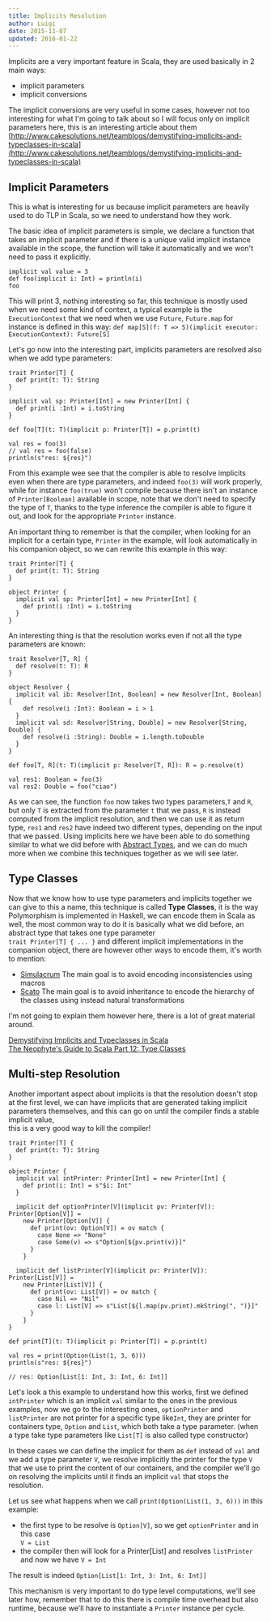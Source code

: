 ```yaml
---
title: Implicits Resolution
author: Luigi
date: 2015-11-07 
updated: 2016-01-22
---
```


Implicits are a very important feature in Scala, 
they are used basically in 2 main ways:

  - implicit parameters 
  - implicit conversions 

The implicit conversions are very useful in some cases, however 
not too interesting for what I'm going to talk about
so I will focus only on implicit parameters here, 
this is an interesting article about them [http://www.cakesolutions.net/teamblogs/demystifying-implicits-and-typeclasses-in-scala](http://www.cakesolutions.net/teamblogs/demystifying-implicits-and-typeclasses-in-scala)

## Implicit Parameters 

This is what is interesting for us because implicit parameters are heavily used to do TLP in Scala, so we need to understand how they work.

The basic idea of implicit parameters is simple, 
we declare a function that takes an implicit parameter and 
if there is a unique valid implicit instance available in the scope,
the function will take it automatically and we won't need to pass it explicitly.

```
implicit val value = 3
def foo(implicit i: Int) = println(i)
foo
```

This will print 3, nothing interesting so far, this technique is mostly used 
when we need some kind of context, a typical example is the `ExecutionContext`
that we need when we use `Future`, `Future.map` for instance  is defined 
in this way:
`def map[S](f: T => S)(implicit executor: ExecutionContext): Future[S]`

Let's go now into the interesting part, implicits parameters are resolved
also when we add type parameters:

```
trait Printer[T] {
  def print(t: T): String
}

implicit val sp: Printer[Int] = new Printer[Int] {
  def print(i :Int) = i.toString
}

def foo[T](t: T)(implicit p: Printer[T]) = p.print(t)

val res = foo(3)
// val res = foo(false)
println(s"res: ${res}")
```

From this example wee see that the compiler is able to resolve 
implicits even when there are type parameters, and indeed `foo(3)`
will work properly, while for instance `foo(true)` won't compile because 
there isn't an instance of `Printer[Boolean]` available in scope, 
note that we don't need to specify the type of `T`, thanks to the type 
inference the compiler is able to figure it out, and look for the 
appropriate `Printer` instance.

An important thing to remember is that the compiler, 
when looking for an implicit for a certain type, `Printer` in the example, 
will look automatically in his companion object, so we can rewrite this example
in this way:

```
trait Printer[T] {
  def print(t: T): String
}

object Printer {
  implicit val sp: Printer[Int] = new Printer[Int] {
    def print(i :Int) = i.toString
  }
}
```

An interesting thing is that the resolution works even if not all the type
parameters are known: 

```
trait Resolver[T, R] {
  def resolve(t: T): R
}

object Resolver {
  implicit val ib: Resolver[Int, Boolean] = new Resolver[Int, Boolean] {
    def resolve(i :Int): Boolean = i > 1
  }
  implicit val sd: Resolver[String, Double] = new Resolver[String, Double] {
    def resolve(i :String): Double = i.length.toDouble
  }
}

def foo[T, R](t: T)(implicit p: Resolver[T, R]): R = p.resolve(t)

val res1: Boolean = foo(3)
val res2: Double = foo("ciao")
```

As we can see, the function `foo` now takes two types parameters,`T` and `R`,
but only `T` is extracted from the parameter `t` that we pass, `R` is instead 
computed from the implicit resolution, and then we can use it as 
return type, `res1`  and `res2` have indeed two different types, 
depending on the input that we passed.
Using implicits here we have been able to do something similar to what
we did before with [Abstract Types](abstract-types.html), 
and we can do much more when we combine this techniques together as we will see
later.

## Type Classes 

Now that we know how to use type parameters and implicits together
we can give to this a name, this technique is called **Type Classes**, 
it is the way Polymorphism is implemented in Haskell, we can encode them in Scala as well, the most common way to do it is basically what we did before, an abstract type that takes one type parameter  
`trait Printer[T] { ... }` and different implicit implementations in the companion object,
there are however other ways to encode them, it's worth to mention: 

 - [Simulacrum](https://github.com/mpilquist/simulacrum) 
  The main goal is to avoid encoding inconsistencies using macros 
 - [Scato](https://github.com/aloiscochard/scato)
  The main goal is to avoid inheritance to encode the hierarchy of the classes using instead natural transformations 

I'm not going to explain them however here, there is a lot of great material around. 

[Demystifying Implicits and Typeclasses in Scala](http://www.cakesolutions.net/teamblogs/demystifying-implicits-and-typeclasses-in-scala)  
[The Neophyte's Guide to Scala Part 12: Type Classes](http://danielwestheide.com/blog/2013/02/06/the-neophytes-guide-to-scala-part-12-type-classes.html)

## Multi-step Resolution 

Another important aspect about implicits is that the resolution
doesn't stop at the first level, we can have implicits
that are generated taking implicit parameters themselves,
and this can go on until the compiler finds a stable implicit value,  
this is a very good way to kill the compiler!

```
trait Printer[T] {
  def print(t: T): String
}

object Printer {
  implicit val intPrinter: Printer[Int] = new Printer[Int] {
    def print(i: Int) = s"$i: Int"
  }

  implicit def optionPrinter[V](implicit pv: Printer[V]): Printer[Option[V]] =
    new Printer[Option[V]] {
      def print(ov: Option[V]) = ov match {
        case None => "None"
        case Some(v) => s"Option[${pv.print(v)}]"
      }
    }

  implicit def listPrinter[V](implicit pv: Printer[V]): Printer[List[V]] =
    new Printer[List[V]] {
      def print(ov: List[V]) = ov match {
        case Nil => "Nil"
        case l: List[V] => s"List[${l.map(pv.print).mkString(", ")}]"
      }
    }
}

def print[T](t: T)(implicit p: Printer[T]) = p.print(t)

val res = print(Option(List(1, 3, 6)))
println(s"res: ${res}")

// res: Option[List[1: Int, 3: Int, 6: Int]]
```

Let's look a this example to understand how this works,
first we defined `intPrinter` which is an implicit `val` similar to the ones 
in the previous examples, now we go to the interesting ones,
`optionPrinter` and `listPrinter` are not printer for a specific type like`Int`, 
they are printer for containers type, `Option` and `List`, which both take a type parameter. (when a type take type parameters like `List[T]` is also called type constructor)

In these cases we can define the implicit for them as `def` instead of `val` and we add a type parameter `V`, we resolve implicitly the printer for the type `V` that we use to print the content of our containers, and the compiler we'll go on resolving the implicits until it finds an implicit `val` that stops the resolution. 

Let us see what happens when we call `print(Option(List(1, 3, 6)))` in this 
example: 

 - the first type to be resolve is `Option[V]`, so we get `optionPrinter` and in this case  
   `V = List`
 - the compiler then will look for a Printer[List] and resolves `listPrinter`
   and now we have `V = Int`
    
The result is indeed `Option[List[1: Int, 3: Int, 6: Int]]`

This mechanism is very important to do type level computations, we'll see later how, remember that to do this there is compile time overhead but also runtime, because we'll have to instantiate a `Printer` instance per cycle.

